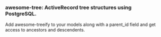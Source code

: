 ### awesome-tree: ActiveRecord tree structures using PostgreSQL.

Add awesome-treeify to your models along with a parent_id field and get access to ancestors and descendents.
